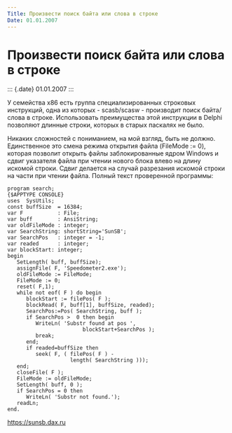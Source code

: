 ```yaml
---
Title: Произвести поиск байта или слова в строке
Date: 01.01.2007
---
```



Произвести поиск байта или слова в строке
=========================================

::: {.date}
01.01.2007
:::

У семейства x86 есть группа специализированных строковых инструкций,
одна из которых - scasb/scasw - производит поиск байта/слова в строке.
Использовать преимущества этой инструкции в Delphi позволяют длинные
строки, которых в старых паскалях не было.

Никаких сложностей с пониманием, на мой взгляд, быть не должно.
Единственное это смена режима открытия файла (FileMode := 0), которая
позволит открыть файлы заблокированные ядром Windows и сдвиг указателя
файла при чтении нового блока влево на длину искомой строки. Сдвиг
делается на случай разрезания искомой строки на части при чтении файла.
Полный текст проверенной программы:

    program search;
    {$APPTYPE CONSOLE}
    uses  SysUtils;
    const buffSize  = 16384;
    var F           : File;
    var buff        : AnsiString;
    var oldFileMode : integer;
    var SearchString: shortString='SunSB';
    var SearchPos   : integer = -1;
    var readed      : integer;
    var blockStart: integer;
    begin
       SetLength( buff, buffSize);
       assignFile( F, 'Speedometer2.exe');
       oldFileMode := FileMode;
       FileMode := 0;
       reset( F,1);
       while not eof( F ) do begin
          blockStart := filePos( F );
          blockRead( F, buff[1], buffSize, readed);
          SearchPos:=Pos( SearchString, buff );
          if SearchPos >  0 then begin
             WriteLn( 'Substr found at pos ',
                            blockStart+SearchPos );
             break;
          end;
          if readed=buffSize then
             seek( F, ( filePos( F ) -
                        length( SearchString )));
       end;
       closeFile( F );
       FileMode := oldFileMode;
       SetLength( buff, 0 );
       if SearchPos = 0 then
          WriteLn( 'Substr not found.');
       readLn;
    end.
     
     

<https://sunsb.dax.ru>
